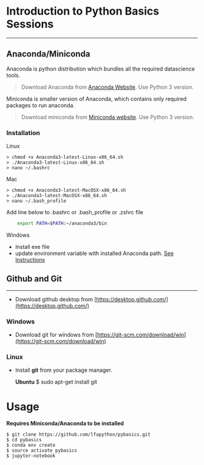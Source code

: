 # Introduction to Python Basics Sessions
---

## Anaconda/Miniconda

Anaconda is python distribution which bundles all the required datascience tools.

> Download Anaconda from [Anaconda Website](https://www.continuum.io/downloads). Use Python 3 version.

Miniconda is smaller version of Anaconda, which contains only required packages to run anaconda.

> Download miniconda from [Miniconda website](http://conda.pydata.org/miniconda.html). Use Python 3 version.


### Installation

Linux

    > chmod +x Anaconda3-latest-Linux-x86_64.sh
    > ./Anaconda3-latest-Linux-x86_64.sh
    > nano ~/.bashrc

Mac

    > chmod +x Anaconda3-latest-MacOSX-x86_64.sh
    > ./Anaconda3-latest-MacOSX-x86_64.sh
    > nano ~/.bash_profile

Add line below to .bashrc or .bash_profile or .zshrc file

```sh 
    export PATH=$PATH:~/anaconda3/bin
```

Windows

  - Install exe file
  - update environment variable with installed Anaconda path. [See Instructions](https://www.microsoft.com/resources/documentation/windows/xp/all/proddocs/en-us/sysdm_advancd_environmnt_addchange_variable.mspx)


## Github and Git
---

- Download github desktop from [https://desktop.github.com/](https://desktop.github.com/)

### Windows

- Download git for windows from [https://git-scm.com/download/win](https://git-scm.com/download/win)

### Linux

- Install **git** from your package manager.

    **Ubuntu**
        $ sudo apt-get install git

Usage
=====

**Requires Miniconda/Anaconda to be installed**

    $ git clone https://github.com/lfapython/pybasics.git
    $ cd pybasics
    $ conda env create
    $ source activate pybasics
    $ jupyter-notebook
